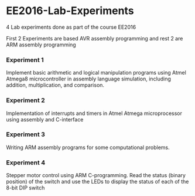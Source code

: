 # EE2016-Lab-Experiments

4 Lab experiments done as part of the course EE2016

First 2 Experiments are based AVR assembly programming and rest 2 are ARM assembly programming

### Experiment 1
Implement basic arithmetic and logical manipulation programs using Atmel Atmega8 microcontroller in assembly
language simulation, including addition, multiplication, and comparison.

### Experiment 2
Implementation of interrupts and timers in Atmel Atmega microprocessor using assembly and C-interface

### Experiment 3
Writing ARM assembly programs for some computational problems.

### Experiment 4
Stepper motor control using ARM C-programming.
Read the status (binary position) of the switch and use the LEDs to display the status of each of the 8-bit DIP switch
